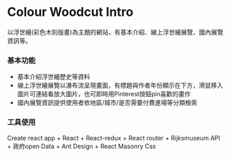 # Colour Woodcut Intro
以浮世繪(彩色木刻版畫)為主題的網站，有基本介紹、線上浮世繪展覽、國內展覽資訊等。

### 基本功能

* 基本介紹浮世繪歷史等資料
* 線上浮世繪展覽以瀑布流呈現畫面，有標題與作者年份顯示在下方，滑鼠移入圖片可連結看放大圖片，也可即時用Pinterest按鈕pin喜歡的畫作
* 國內展覽資訊提供使用者依地區/城市/是否需要付費進場等分類檢索

### 工具使用

Create react app + React + React-redux + React router + Rijksmuseum API + 政府open Data + Ant Design + React Masonry Css